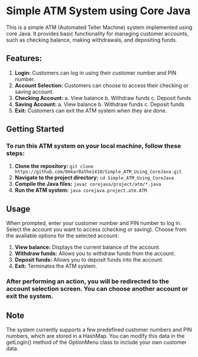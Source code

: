 # Simple ATM System using Core Java

This is a simple ATM (Automated Teller Machine) system implemented using core Java. It provides basic functionality for managing customer accounts, such as checking balance, making withdrawals, and depositing funds.

## Features:
  1. **Login:** Customers can log in using their customer number and PIN number.
  2. **Account Selection:** Customers can choose to access their checking or saving account.
  3. **Checking Account:**
    a. View balance
    b. Withdraw funds
    c. Deposit funds
  4. **Saving Account:**
     a. View balance
     b. Withdraw funds
     c. Deposit funds
  8. **Exit:** Customers can exit the ATM system when they are done.

## Getting Started

### To run this ATM system on your local machine, follow these steps:
1. **Clone the repository:** `git clone https://github.com/OmkarBathe1410/Simple_ATM_Using_CoreJava.git`
2. **Navigate to the project directory:** `cd Simple_ATM_Using_CoreJava`
3. **Compile the Java files:** `javac corejava/project/atm/*.java`
4. **Run the ATM system:** `java corejava.project.atm.ATM`

## Usage
When prompted, enter your customer number and PIN number to log in.
Select the account you want to access (checking or saving).
Choose from the available options for the selected account:
  1. **View balance:** Displays the current balance of the account.
  2. **Withdraw funds:** Allows you to withdraw funds from the account.
  3. **Deposit funds:** Allows you to deposit funds into the account.
  4. **Exit:** Terminates the ATM system.
### After performing an action, you will be redirected to the account selection screen. You can choose another account or exit the system.

## Note
The system currently supports a few predefined customer numbers and PIN numbers, which are stored in a HashMap.
You can modify this data in the getLogin() method of the OptionMenu class to include your own customer data.
